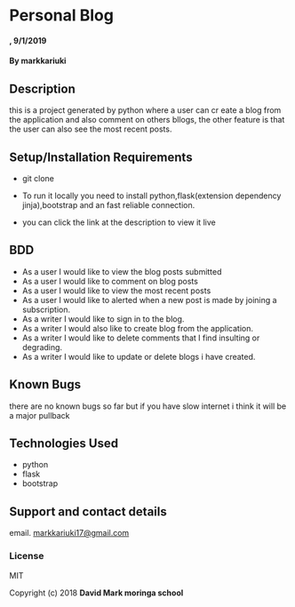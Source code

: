 # Personal Blog

#### , 9/1/2019

#### By **markkariuki**

## Description
this is a project generated by python where a user can cr eate a blog from the application and also comment on others bllogs, the other feature is that the user can also see the most recent posts.

## Setup/Installation Requirements
* git clone

* To run it locally you need to install python,flask(extension dependency jinja),bootstrap and an fast reliable connection.

* you can click the link at the description to view it live

## BDD
* As a user I would like to view the blog posts submitted
* As a user I would like to comment on blog posts
* As a user I would like to view the most recent posts
* As a user I would like to alerted when a new post is made by joining a subscription.
* As a writer I would like to sign in to the blog.
* As a writer I would also like to create blog from the application.
* As a writer I would like to delete comments that I find insulting or degrading.
* As a writer I would like to update or delete blogs i have created.

## Known Bugs

there are no known bugs so far but if you have slow internet i think it will be a major pullback
## Technologies Used

 * python
 * flask
 * bootstrap


## Support and contact details
email. markkariuki17@gmail.com

### License

MIT

Copyright (c) 2018 **David Mark  moringa school**
